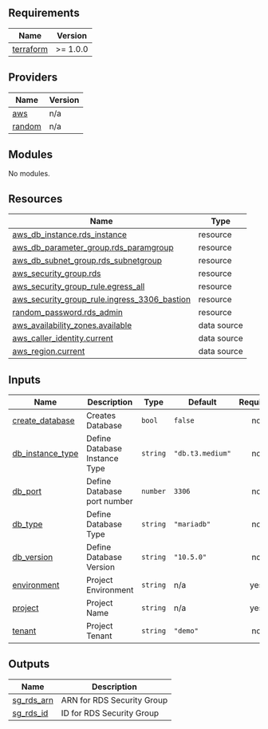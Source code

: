 <!-- BEGIN_TF_DOCS -->
## Requirements

| Name | Version |
|------|---------|
| <a name="requirement_terraform"></a> [terraform](#requirement\_terraform) | >= 1.0.0 |

## Providers

| Name | Version |
|------|---------|
| <a name="provider_aws"></a> [aws](#provider\_aws) | n/a |
| <a name="provider_random"></a> [random](#provider\_random) | n/a |

## Modules

No modules.

## Resources

| Name | Type |
|------|------|
| [aws_db_instance.rds_instance](https://registry.terraform.io/providers/hashicorp/aws/latest/docs/resources/db_instance) | resource |
| [aws_db_parameter_group.rds_paramgroup](https://registry.terraform.io/providers/hashicorp/aws/latest/docs/resources/db_parameter_group) | resource |
| [aws_db_subnet_group.rds_subnetgroup](https://registry.terraform.io/providers/hashicorp/aws/latest/docs/resources/db_subnet_group) | resource |
| [aws_security_group.rds](https://registry.terraform.io/providers/hashicorp/aws/latest/docs/resources/security_group) | resource |
| [aws_security_group_rule.egress_all](https://registry.terraform.io/providers/hashicorp/aws/latest/docs/resources/security_group_rule) | resource |
| [aws_security_group_rule.ingress_3306_bastion](https://registry.terraform.io/providers/hashicorp/aws/latest/docs/resources/security_group_rule) | resource |
| [random_password.rds_admin](https://registry.terraform.io/providers/hashicorp/random/latest/docs/resources/password) | resource |
| [aws_availability_zones.available](https://registry.terraform.io/providers/hashicorp/aws/latest/docs/data-sources/availability_zones) | data source |
| [aws_caller_identity.current](https://registry.terraform.io/providers/hashicorp/aws/latest/docs/data-sources/caller_identity) | data source |
| [aws_region.current](https://registry.terraform.io/providers/hashicorp/aws/latest/docs/data-sources/region) | data source |

## Inputs

| Name | Description | Type | Default | Required |
|------|-------------|------|---------|:--------:|
| <a name="input_create_database"></a> [create\_database](#input\_create\_database) | Creates Database | `bool` | `false` | no |
| <a name="input_db_instance_type"></a> [db\_instance\_type](#input\_db\_instance\_type) | Define Database Instance Type | `string` | `"db.t3.medium"` | no |
| <a name="input_db_port"></a> [db\_port](#input\_db\_port) | Define Database port number | `number` | `3306` | no |
| <a name="input_db_type"></a> [db\_type](#input\_db\_type) | Define Database Type | `string` | `"mariadb"` | no |
| <a name="input_db_version"></a> [db\_version](#input\_db\_version) | Define Database Version | `string` | `"10.5.0"` | no |
| <a name="input_environment"></a> [environment](#input\_environment) | Project Environment | `string` | n/a | yes |
| <a name="input_project"></a> [project](#input\_project) | Project Name | `string` | n/a | yes |
| <a name="input_tenant"></a> [tenant](#input\_tenant) | Project Tenant | `string` | `"demo"` | no |

## Outputs

| Name | Description |
|------|-------------|
| <a name="output_sg_rds_arn"></a> [sg\_rds\_arn](#output\_sg\_rds\_arn) | ARN for RDS Security Group |
| <a name="output_sg_rds_id"></a> [sg\_rds\_id](#output\_sg\_rds\_id) | ID for RDS Security Group |
<!-- END_TF_DOCS -->